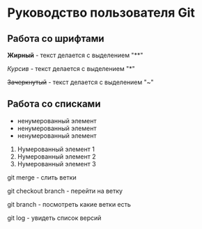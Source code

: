 # Руководство пользователя Git


## Работа со шрифтами
**Жирный** - текст делается с выделением "**"

*Курсив* - текст делается с выделением "*"

~~Зачеркнутый~~ - текст делается с выделением "~"

## Работа со списками
* ненумерованный элемент
* ненумерованный элемент
* ненумерованный элемент

1. Нумерованный элемент 1
2. Нумерованный элемент 2
3. Нумерованный элемент 3

git merge - слить ветки

git checkout branch - перейти на ветку

git branch - посмотреть какие ветки есть

git log - увидеть список версий
